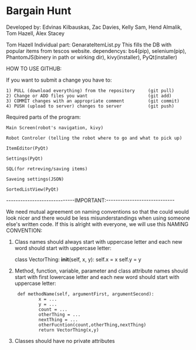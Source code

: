 # Bargain Hunt
Developed by: Edvinas Kilbauskas, Zac Davies, Kelly Sam, Hend Almalik, Tom Hazell, Alex Stacey


Tom Hazell Individual part:
GenarateItemList.py
This fills the DB with popular items from tescos website.
dependencys: bs4(pip), selenium(pip), PhantomJS(binery in path or wirking dir), kivy(installer), PyQt(installer)

HOW TO USE GITHUB:

If you want to submit a change you have to:

    1) PULL (download everything) from the repository     (git pull)
    2) Change or ADD files you want                       (git add)
    3) COMMIT changes with an appropriate comment         (git commit)
    4) PUSH (upload to server) changes to server          (git push)
	
Required parts of the program:

	Main Screen(robot's navigation, kivy)
	
	Robot Controler (telling the robot where to go and what to pick up)
	
	ItemEditor(PyQt)
	
	Settings(PyQt)
	
	SQL(for retreving/saving items)
	
	Saveing settings(JSON)
	
	SortedListView(PyQt)
	
	

-----------------------------IMPORTANT:-----------------------------

We need mutual agreement on naming conventions so that the could would look nicer and there would be less misunderstandings when using someone else's written code. If this is alright with everyone, we will use this NAMING CONVENTION:

1) Class names should always start with uppercase letter and each new word should start with uppercase letter:

    class VectorThing:
        __init__(self, x, y):
            self.x = x
            self.y = y
	
2) Method, function, variable, parameter and class attribute names should start with first lowercase letter and each new word should start with uppercase letter:

        def methodName(self, argumentFirst, argumentSecond):
                x = ...
                y = ...
                count = ...
                otherThing = ...
                nextThing = ...
                otherFucntion(count,otherThing,nextThing)
                return VectorThing(x,y)

3) Classes should have no private attributes



